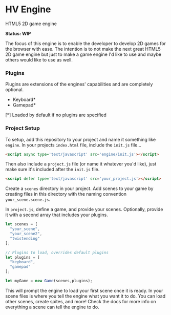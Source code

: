 # HV Engine
HTML5 2D game engine

**Status: WIP**

The focus of this engine is to enable the developer to develop 2D games for the browser with ease. The intention is to not make the next great HTML5 2D game engine but just to make a game engine I'd like to use and maybe others would like to use as well.

### Plugins
Plugins are extensions of the engines' capabilities and are completely optional.
- Keyboard*
- Gamepad*

[*] Loaded by default if no plugins are specified

### Project Setup

To setup, add this repository to your project and name it something like `engine`.
In your projects `index.html` file, include the `init.js` file...
```html
<script async type='text/javascript' src='engine/init.js'></script>
```
Then also include a `project.js` file (or name it whatever you'd like), just make sure it's included after the `init.js` file.
```html
<script defer type='text/javascript' src='your_project.js'></script>
```
Create a `scenes` directory in your project. Add scenes to your game by creating files in this directory with the naming convention `your_scene.scene.js`.

In `project.js`, define a game, and provide your scenes. Optionally, provide it with a second array that includes your plugins.
```js
let scenes = [
  "your_scene",
  "your_scene2",
  "twistending"
];

// Plugins to load, overrides default plugins
let plugins = [
  "keyboard",
  "gamepad"
];

let myGame = new Game(scenes,plugins);
```
This will prompt the engine to load your first scene once it is ready. In your scene files is where you tell the engine what you want it to do. You can load other scenes, create spites, and more! Check the docs for more info on everything a scene can tell the engine to do.
